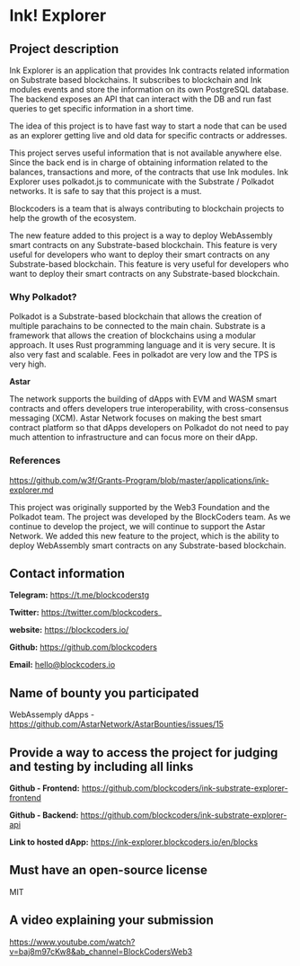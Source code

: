 # **Ink! Explorer**

## **Project description**

Ink Explorer is an application that provides Ink contracts related information on Substrate based blockchains. It subscribes to blockchain and Ink modules events and store the information on its own PostgreSQL database. The backend exposes an API that can interact with the DB and run fast queries to get specific information in a short time.

The idea of this project is to have fast way to start a node that can be used as an explorer getting live and old data for specific contracts or addresses.

This project serves useful information that is not available anywhere else. Since the back end is in charge of obtaining information related to the balances, transactions and more, of the contracts that use Ink modules. Ink Explorer uses polkadot.js to communicate with the Substrate / Polkadot networks. It is safe to say that this project is a must.

Blockcoders is a team that is always contributing to blockchain projects to help the growth of the ecosystem.

The new feature added to this project is a way to deploy WebAssembly smart contracts on any Substrate-based blockchain. This feature is very useful for developers who want to deploy their smart contracts on any Substrate-based blockchain. This feature is very useful for developers who want to deploy their smart contracts on any Substrate-based blockchain. 

### **Why Polkadot?**

Polkadot is a Substrate-based blockchain that allows the creation of multiple parachains to be connected to the main chain. Substrate is a framework that allows the creation of blockchains using a modular approach. It uses Rust programming language and it is very secure. It is also very fast and scalable. Fees in polkadot are very low and the TPS is very high.

**Astar**

The network supports the building of dApps with EVM and WASM smart contracts and offers developers true interoperability, with cross-consensus messaging (XCM). Astar Network focuses on making the best smart contract platform so that dApps developers on Polkadot do not need to pay much attention to infrastructure and can focus more on their dApp.

### References

https://github.com/w3f/Grants-Program/blob/master/applications/ink-explorer.md

This project was originally supported by the Web3 Foundation and the Polkadot team. The project was developed by the BlockCoders team.
As we continue to develop the project, we will continue to support the Astar Network.
We added this new feature to the project, which is the ability to deploy WebAssembly smart contracts on any Substrate-based blockchain.


## Contact information

**Telegram:** https://t.me/blockcoderstg

**Twitter:** https://twitter.com/blockcoders_

**website:** https://blockcoders.io/

**Github:** https://github.com/blockcoders

**Email:** hello@blockcoders.io

## Name of bounty you participated

WebAssemply dApps - https://github.com/AstarNetwork/AstarBounties/issues/15

## Provide a way to access the project for judging and testing by including all links

**Github - Frontend:** https://github.com/blockcoders/ink-substrate-explorer-frontend

**Github - Backend:** https://github.com/blockcoders/ink-substrate-explorer-api

**Link to hosted dApp:** https://ink-explorer.blockcoders.io/en/blocks

## Must have an open-source license

MIT

## A video explaining your submission

https://www.youtube.com/watch?v=baj8m97cKw8&ab_channel=BlockCodersWeb3
